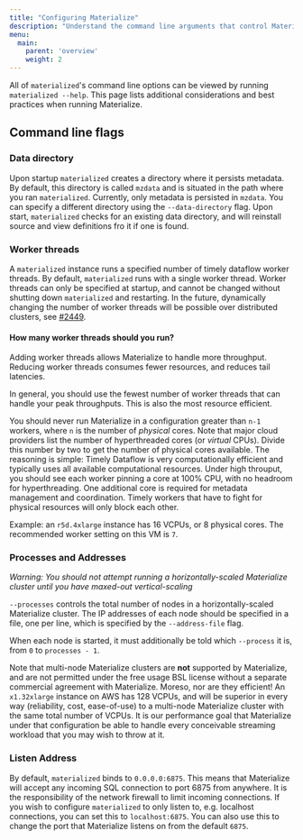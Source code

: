 ```yaml
---
title: "Configuring Materialize"
description: "Understand the command line arguments that control Materialize's behavior"
menu:
  main:
    parent: 'overview'
    weight: 2
---
```


All of `materialized`'s command line options can be viewed by running `materialized --help`. This page lists additional considerations and best practices when running Materialize.

## Command line flags

### Data directory

Upon startup `materialized` creates a directory where it persists metadata. By default, this directory is called `mzdata` and is situated in the path where you ran `materialized`. Currently, only metadata is persisted in `mzdata`. You can specify a different directory using the `--data-directory` flag. Upon start, `materialized` checks for an existing data directory, and will reinstall source and view definitions fro it if one is found.

### Worker threads

A `materialized` instance runs a specified number of timely dataflow worker threads. By default, `materialized` runs with a single worker thread. Worker threads can only be specified at startup, and cannot be changed without shutting down `materialized` and restarting. In the future, dynamically changing the number of worker threads will be possible over distributed clusters, see [#2449](https://github.com/MaterializeInc/materialize/issues/2449).

#### How many worker threads should you run?

Adding worker threads allows Materialize to handle more throughput. Reducing worker threads consumes fewer resources, and reduces tail latencies.

In general, you should use the fewest number of worker threads that can handle your peak throughputs. This is also the most resource efficient.

You should never run Materialize in a configuration greater than `n-1` workers, where `n` is the number of *physical* cores. Note that major cloud providers list the number of hyperthreaded cores (or *virtual* CPUs). Divide this number by two to get the number of physical cores available. The reasoning is simple: Timely Dataflow is very computationally efficient and typically uses all available computational resources. Under high throuput, you should see each worker pinning a core at 100% CPU, with no headroom for hyperthreading. One additional core is required for metadata management and coordination. Timely workers that have to fight for physical resources will only block each other.

Example: an `r5d.4xlarge` instance has 16 VCPUs, or 8 physical cores. The recommended worker setting on this VM is `7`.

### Processes and Addresses

*Warning: You should not attempt running a horizontally-scaled Materialize cluster until you have maxed-out vertical-scaling*

`--processes` controls the total number of nodes in a horizontally-scaled Materialize cluster. The IP addresses of each node should be specified in a file, one per line, which is specified by the  `--address-file` flag.

When each node is started, it must additionally be told which `--process` it is, from `0` to `processes - 1`.

Note that multi-node Materialize clusters are **not** supported by Materialize, and are not permitted under the free usage BSL license without a separate commercial agreement with Materialize. Moreso, nor are they efficient! An `x1.32xlarge` instance on AWS has 128 VCPUs, and will be superior in every way (reliability, cost, ease-of-use) to a multi-node Materialize cluster with the same total number of VCPUs. It is our performance goal that Materialize under that configuration be able to handle every conceivable streaming workload that you may wish to throw at it.

### Listen Address

By default, `materialized` binds to `0.0.0.0:6875`. This means that Materialize will accept any incoming SQL connection to port 6875 from anywhere. It is the responsibility of the network firewall to limit incoming connections. If you wish to configure `materialized` to only listen to, e.g. localhost connections, you can set this to `localhost:6875`. You can also use this to change the port that Materialize listens on from the default `6875`.
